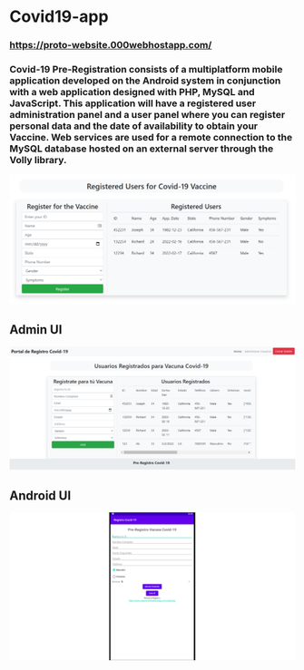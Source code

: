 # Covid19-app
### https://proto-website.000webhostapp.com/
### Covid-19 Pre-Registration consists of a multiplatform mobile application developed on the Android system in conjunction with a web application designed with PHP, MySQL and JavaScript. This application will have a registered user administration panel and a user panel where you can register personal data and the date of availability to obtain your Vaccine. Web services are used for a remote connection to the MySQL database hosted on an external server through the Volly library.

![alt text](https://github.com/avrahamluna/Covid19-app/blob/main/Covid-19/images/Covid-UI.PNG?raw=true)

## Admin UI

![alt text](https://github.com/avrahamluna/Covid19-app/blob/main/Covid-19/images/Admin-UI.PNG?raw=true)

## Android UI

![alt text](https://github.com/avrahamluna/Covid19-app/blob/main/Covid-19/images/Android-UI-4.PNG?raw=true)
